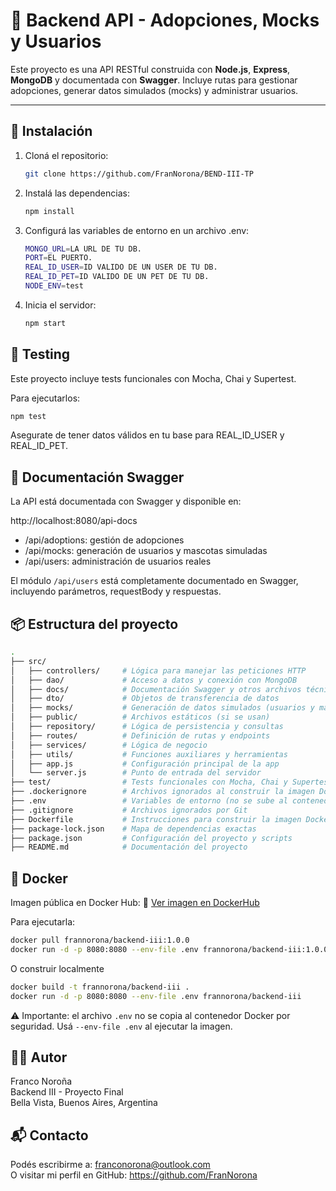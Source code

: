 # 🐾 Backend API - Adopciones, Mocks y Usuarios

Este proyecto es una API RESTful construida con **Node.js**, **Express**, **MongoDB** y documentada con **Swagger**. Incluye rutas para gestionar adopciones, generar datos simulados (mocks) y administrar usuarios.

---

## 🚀 Instalación

1. Cloná el repositorio:
   ```bash
   git clone https://github.com/FranNorona/BEND-III-TP
   ```
2. Instalá las dependencias:
   ```bash
   npm install
   ```
3. Configurá las variables de entorno en un archivo .env:
   ```bash
   MONGO_URL=LA URL DE TU DB.
   PORT=EL PUERTO.
   REAL_ID_USER=ID VALIDO DE UN USER DE TU DB.
   REAL_ID_PET=ID VALIDO DE UN PET DE TU DB.
   NODE_ENV=test
   ```
4. Inicia el servidor:
   ```bash
   npm start
   ```

## 🧪 Testing

Este proyecto incluye tests funcionales con Mocha, Chai y Supertest.

Para ejecutarlos:

```bash
npm test
```

Asegurate de tener datos válidos en tu base para REAL_ID_USER y REAL_ID_PET.

## 📑 Documentación Swagger

La API está documentada con Swagger y disponible en:

http://localhost:8080/api-docs

- /api/adoptions: gestión de adopciones
- /api/mocks: generación de usuarios y mascotas simuladas
- /api/users: administración de usuarios reales

El módulo `/api/users` está completamente documentado en Swagger, incluyendo parámetros, requestBody y respuestas.

## 📦 Estructura del proyecto

```bash
.
├── src/
│   ├── controllers/     # Lógica para manejar las peticiones HTTP
│   ├── dao/             # Acceso a datos y conexión con MongoDB
│   ├── docs/            # Documentación Swagger y otros archivos técnicos
│   ├── dto/             # Objetos de transferencia de datos
│   ├── mocks/           # Generación de datos simulados (usuarios y mascotas)
│   ├── public/          # Archivos estáticos (si se usan)
│   ├── repository/      # Lógica de persistencia y consultas
│   ├── routes/          # Definición de rutas y endpoints
│   ├── services/        # Lógica de negocio
│   ├── utils/           # Funciones auxiliares y herramientas
│   ├── app.js           # Configuración principal de la app
│   └── server.js        # Punto de entrada del servidor
├── test/                # Tests funcionales con Mocha, Chai y Supertest
├── .dockerignore        # Archivos ignorados al construir la imagen Docker
├── .env                 # Variables de entorno (no se sube al contenedor)
├── .gitignore           # Archivos ignorados por Git
├── Dockerfile           # Instrucciones para construir la imagen Docker
├── package-lock.json    # Mapa de dependencias exactas
├── package.json         # Configuración del proyecto y scripts
├── README.md            # Documentación del proyecto

```

## 🐳 Docker

Imagen pública en Docker Hub:
🔗 [Ver imagen en DockerHub](https://hub.docker.com/r/frannorona/backend-iii)

Para ejecutarla:

```bash
docker pull frannorona/backend-iii:1.0.0
docker run -d -p 8080:8080 --env-file .env frannorona/backend-iii:1.0.0
```

O construir localmente

```bash
docker build -t frannorona/backend-iii .
docker run -d -p 8080:8080 --env-file .env frannorona/backend-iii
```

⚠️ Importante: el archivo `.env` no se copia al contenedor Docker por seguridad. Usá `--env-file .env` al ejecutar la imagen.

## 👨‍💻 Autor

Franco Noroña  
Backend III - Proyecto Final  
Bella Vista, Buenos Aires, Argentina

## 📬 Contacto

Podés escribirme a: franconorona@outlook.com  
O visitar mi perfil en GitHub: https://github.com/FranNorona
